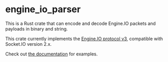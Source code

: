 # engine_io_parser

This is a Rust crate that can encode and decode Engine.IO packets and payloads in binary and string.

This crate currently implements the [Engine.IO protocol v3](https://github.com/socketio/engine.io-protocol/tree/v3), compatible with Socket.IO version 2.x.

Check out [the documentation](https://docs.rs/engine_io_parser/) for examples.
